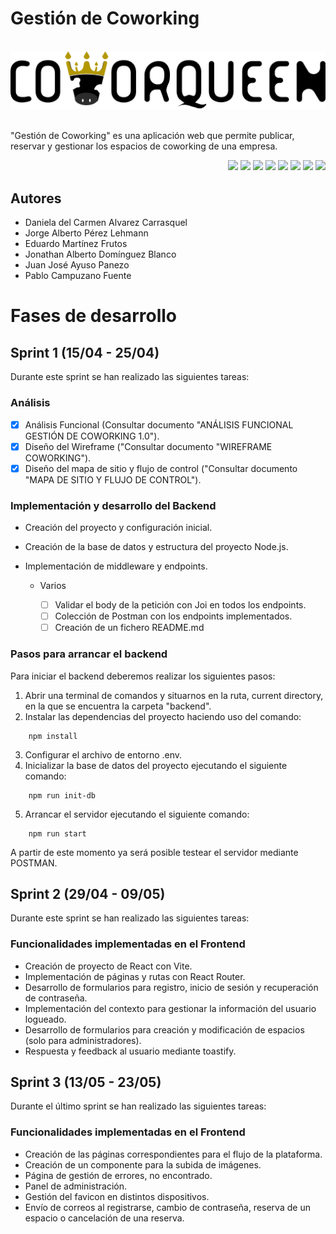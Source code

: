 # Gestión de Coworking 
<br>
<div align="center">
<img src="https://github.com/JonathanADB/Coworking/blob/test-2/frontend/src/assets/images/Logo.png">
</div>

<br>

"Gestión de Coworking" es una aplicación web que permite publicar, reservar y gestionar los espacios de coworking de una empresa.
<div align="end"> 
  <img src="https://img.shields.io/badge/React-20232A?style=for-the-badge&logo=react&logoColor=61DAFB" />
  <img src="https://img.shields.io/badge/Tailwind_CSS-38B2AC?style=for-the-badge&logo=tailwind-css&logoColor=white" />
  <img src="https://img.shields.io/badge/Vite-B73BFE?style=for-the-badge&logo=vite&logoColor=FFD62E" />
  <img src="https://img.shields.io/badge/Notion-000000?style=for-the-badge&logo=notion&logoColor=white" />
  <img src="https://img.shields.io/badge/GitHub-100000?style=for-the-badge&logo=github&logoColor=white">
  <img src="https://img.shields.io/badge/Express%20js-000000?style=for-the-badge&logo=express&logoColor=white">
  <img src="https://img.shields.io/badge/Node%20js-339933?style=for-the-badge&logo=nodedotjs&logoColor=white">
  <img src="https://img.shields.io/badge/Postman-FF6C37?style=for-the-badge&logo=Postman&logoColor=white">
</div>

## Autores

- Daniela del Carmen Alvarez Carrasquel
- Jorge Alberto Pérez Lehmann
- Eduardo Martínez Frutos
- Jonathan Alberto Domínguez Blanco
- Juan José Ayuso Panezo
- Pablo Campuzano Fuente

# Fases de desarrollo

## Sprint 1 (15/04 - 25/04)
Durante este sprint se han realizado las siguientes tareas:

### Análisis
- [x] Análisis Funcional (Consultar documento "ANÁLISIS FUNCIONAL GESTIÓN DE COWORKING 1.0").
- [x] Diseño del Wireframe ("Consultar documento "WIREFRAME COWORKING").
- [x] Diseño del mapa de sitio y flujo de control ("Consultar documento "MAPA DE SITIO Y FLUJO DE CONTROL").

### Implementación y desarrollo del Backend
- Creación del proyecto y configuración inicial.
- Creación de la base de datos y estructura del proyecto Node.js.
- Implementación de middleware y endpoints.

  - Varios

    - [ ] Validar el body de la petición con Joi en todos los endpoints.
    - [ ] Colección de Postman con los endpoints implementados.
    - [ ] Creación de un fichero README.md

### Pasos para arrancar el backend

Para iniciar el backend deberemos realizar los siguientes pasos:

1.  Abrir una terminal de comandos y situarnos en la ruta, current directory, en la que se encuentra la carpeta "backend".
2.  Instalar las dependencias del proyecto haciendo uso del comando:

```
    npm install
```

3.  Configurar el archivo de entorno .env.
4.  Inicializar la base de datos del proyecto ejecutando el siguiente comando:

```
    npm run init-db
```

5. Arrancar el servidor ejecutando el siguiente comando:

```
    npm run start
```

A partir de este momento ya será posible testear el servidor mediante POSTMAN.

## Sprint 2 (29/04 - 09/05)
Durante este sprint se han realizado las siguientes tareas:

### Funcionalidades implementadas en el Frontend
- Creación de proyecto de React con Vite.
- Implementación de páginas y rutas con React Router.
- Desarrollo de formularios para registro, inicio de sesión y recuperación de contraseña.
- Implementación del contexto para gestionar la información del usuario logueado.
- Desarrollo de formularios para creación y modificación de espacios (solo para administradores).
- Respuesta y feedback al usuario mediante toastify.

## Sprint 3 (13/05 - 23/05)
Durante el último sprint se han realizado las siguientes tareas:

### Funcionalidades implementadas en el Frontend
- Creación de las páginas correspondientes para el flujo de la plataforma.
- Creación de un componente para la subida de imágenes.
- Página de gestión de errores, no encontrado.
- Panel de administración.
- Gestión del favicon en distintos dispositivos.
- Envío de correos al registrarse, cambio de contraseña, reserva de un espacio o cancelación de una reserva.